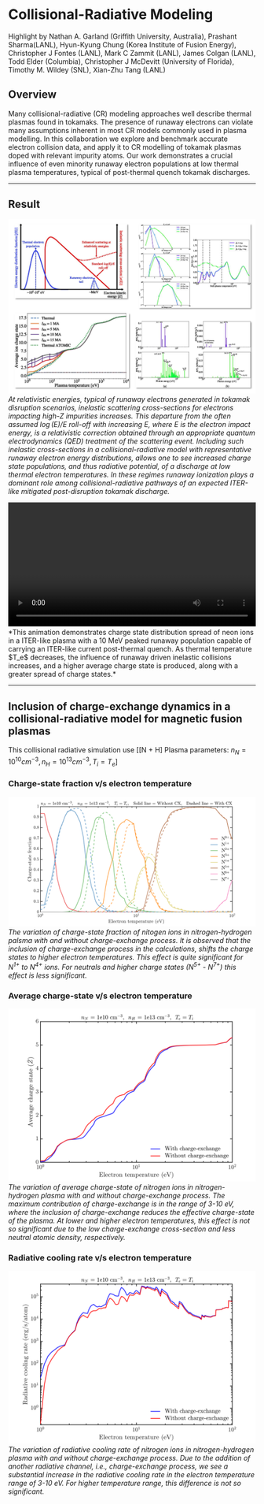 # Collisional-Radiative Modeling
Highlight by Nathan A. Garland (Griffith University, Australia), Prashant Sharma(LANL), Hyun-Kyung Chung (Korea Institute of Fusion Energy), Christopher J Fontes (LANL), Mark C Zammit (LANL), James Colgan (LANL), Todd Elder (Columbia), Christopher J McDevitt (University of Florida), Timothy M. Wildey (SNL), Xian-Zhu Tang (LANL)


## Overview

Many collisional-radiative (CR) modeling approaches well describe thermal plasmas found in tokamaks. The presence of runaway electrons can violate many assumptions inherent in most CR models commonly used in plasma modelling. In this collaboration we explore and benchmark accurate electron collision data, and apply it to CR modelling of tokamak plasmas doped with relevant impurity atoms. Our work demonstrates a crucial influence of even minority runaway electron populations at low thermal plasma temperatures, typical of post-thermal quench tokamak discharges.

----

## Result

![](img/gallery/cr_runaway_collage.png)
*At relativistic energies, typical of runaway electrons generated in tokamak disruption scenarios, inelastic scattering cross-sections for electrons impacting high-Z impurities increases. This departure from the often assumed $\log(E)/E$ roll-off with increasing $E$, where $E$ is the electron impact energy, is a relativistic correction obtained through an appropriate quantum electrodynamics (QED) treatment of the scattering event. Including such inelastic cross-sections in a collisional-radiative model with representative runaway electron energy distributions, allows one to see increased charge state populations, and thus radiative potential, of a discharge at low thermal electron temperatures.  In these regimes runaway ionization plays a dominant role among collisional-radiative pathways of an expected ITER-like mitigated post-disruption tokamak discharge.*

<video controls preload="metadata" width="100%">
    <source src="../img/gallery/cr_runaway_movie.mp4" type="video/mp4">
    Sorry, your browser doesn't support embedded videos.
</video>
*This animation demonstrates charge state distribution spread of neon ions in a ITER-like plasma with a 10 MeV peaked runaway population capable of carrying an ITER-like current post-thermal quench. As thermal temperature $T_e$ decreases, the influence of runaway driven inelastic collisions increases, and a higher average charge state is produced, along with a greater spread of charge states.*

----

## Inclusion of charge-exchange dynamics in a collisional-radiative model for magnetic fusion plasmas

This collisional radiative simulation use [[N + H] Plasma parameters: $n_N = 10^{10} cm^{-3},\, n_H = 10^{13} cm^{-3},\, T_i = T_e$]

### Charge-state fraction v/s electron temperature

![](img/gallery/CRE_CSF_N_H.png)
*The variation of charge-state fraction of nitogen ions in nitrogen-hydrogen palsma with and without charge-exchange process. It is observed that the inclusion of charge-exchange process in the calculations, shifts the charge states to higher electron temperatures. This effect is quite significant for $N^{1+}$ to $N^{4+}$ ions. For neutrals and higher charge states ($N^{5+}$ - $N^{7+}$) this effect is less significant.*


### Average charge-state v/s electron temperature
![](img/gallery/Nitrogen-CRE-ZEFF.png)
*The variation of average charge-state of nitrogen ions in nitrogen-hydrogen plasma with and without charge-exchange process. The maximum contribution of charge-exchange is in the range of 3-10 eV, where the inclusion of charge-exchange reduces the effective charge-state of the plasma. At lower and higher electron temperatures, this effect is not so significant due to the low charge-exchange cross-section and less neutral atomic density, respectively.*


### Radiative cooling rate v/s electron temperature
![](img/gallery/Nitrogen-CRE-RAD-Cool.png)
*The variation of radiative cooling rate of nitrogen ions in nitrogen-hydrogen plasma with and without charge-exchange process. Due to the addition of another radiative channel, i.e., charge-exchange process, we see a substantial increase in the radiative cooling rate in the electron temperature range of 3-10 eV. For higher temperature range, this difference is not so significant.*

<script type="text/x-mathjax-config">MathJax.Hub.Config({TeX: {equationNumbers: {autoNumber: "all"}}, tex2jax: {inlineMath: [['$','$']]}});</script>
<script type="text/javascript" src="https://cdnjs.cloudflare.com/ajax/libs/mathjax/2.7.2/MathJax.js?config=TeX-AMS_HTML"></script>
